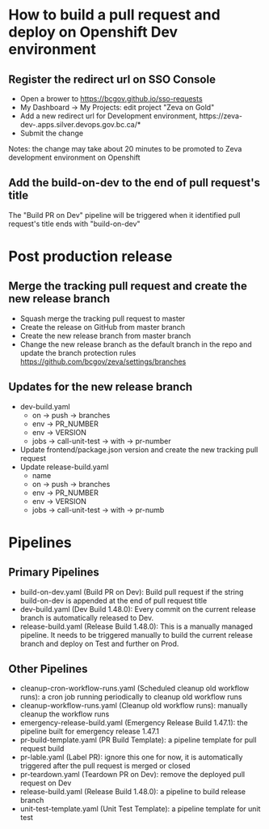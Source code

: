 # How to build a pull request and deploy on Openshift Dev environment

## Register the redirect url on SSO Console

* Open a brower to https://bcgov.github.io/sso-requests
* My Dashboard -> My Projects: edit project "Zeva on Gold"
* Add a new redirect url for Development environment, https://zeva-dev-<pr number>.apps.silver.devops.gov.bc.ca/*
* Submit the change

Notes: the change may take about 20 minutes to be promoted to Zeva development environment on Openshift

## Add the build-on-dev to the end of pull request's title

The "Build PR on Dev" pipeline will be triggered when it identified pull request's title ends with "build-on-dev"

# Post production release

## Merge the tracking pull request and create the new release branch

* Squash merge the tracking pull request to master
* Create the release on GitHub from master branch
* Create the new release branch from master branch
* Change the new release branch as the default branch in the repo and update the branch protection rules https://github.com/bcgov/zeva/settings/branches

## Updates for the new release branch

* dev-build.yaml 
  * on -> push -> branches
  * env -> PR_NUMBER
  * env -> VERSION
  * jobs -> call-unit-test -> with -> pr-number
* Update frontend/package.json version and create the new tracking pull request
* Update release-build.yaml
  * name
  * on -> push -> branches
  * env -> PR_NUMBER
  * env -> VERSION
  * jobs -> call-unit-test -> with -> pr-numb

# Pipelines

## Primary Pipelines

* build-on-dev.yaml (Build PR on Dev): Build pull request if the string build-on-dev is appended at the end of pull request title
* dev-build.yaml (Dev Build 1.48.0): Every commit on the current release branch is automatically released to Dev.
* release-build.yaml (Release Build 1.48.0): This is a manually managed pipeline. It needs to be triggered manually to build the current release branch and deploy on Test and further on Prod.

## Other Pipelines

* cleanup-cron-workflow-runs.yaml (Scheduled cleanup old workflow runs): a cron job running periodically to cleanup old workflow runs
* cleanup-workflow-runs.yaml (Cleanup old workflow runs): manually cleanup the workflow runs
* emergency-release-build.yaml (Emergency Release Build 1.47.1): the pipeline built for emergency release 1.47.1
* pr-build-template.yaml (PR Build Template): a pipeline template for pull request build
* pr-lable.yaml (Label PR): ignore this one for now, it is automatically triggered after the pull request is merged or closed
* pr-teardown.yaml (Teardown PR on Dev): remove the deployed pull request on Dev
* release-build.yaml (Release Build 1.48.0): a pipeline to build release branch
* unit-test-template.yaml (Unit Test Template): a pipeline template for unit test
